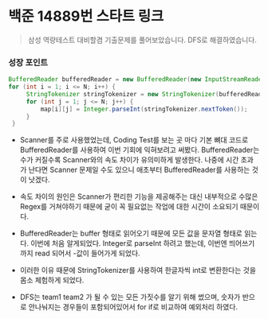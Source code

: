 # 백준 14889번 스타트 링크
> 삼성 역량테스트 대비할겸 기출문제를 풀어보았습니다. DFS로 해결하였습니다.

### 성장 포인트

```java
BufferedReader bufferedReader = new BufferedReader(new InputStreamReader(System.in));
for (int i = 1; i <= N; i++) {
     StringTokenizer stringTokenizer = new StringTokenizer(bufferedReader.readLine());
     for (int j = 1; j <= N; j++) {
         map[i][j] = Integer.parseInt(stringTokenizer.nextToken());
     }
 }         
```
* Scanner를 주로 사용했었는데, Coding Test를 보는 곳 마다 기본 뼈대 코드로 BufferedReader를 사용하여 이번 기회에 익혀보려고 써봤다.
BufferedReader는 수가 커질수록 Scanner와의 속도 차이가 유의미하게 발생한다. 나중에 시간 초과가 난다면 Scanner 문제일 수도 있으니 애초부터 BufferedReader를 사용하는 것이 낫겠다.

* 속도 차이의 원인은 Scanner가 편리한 기능을 제공해주는 대신 내부적으로 수많은 Regex를 거쳐야하기 때문에 굳이 꼭 필요없는 작업에 대한 시간이 소요되기 때문이다.

* BufferedReader는 buffer 형태로 읽어오기 때문에 모든 값을 문자열 형태로 읽는다. 이번에 처음 알게되었다. Integer로 parseInt 하려고 했는데, 
이번엔 띄어쓰기까지 read 되어서 -값이 들어가게 되었다. 

*  이러한 이유 때문에 StringTokenizer를 사용하여 한글자씩 int로 변환한다는 것을 몸소 체험하게 되었다.
 
*  DFS는 team1 team2 가 될 수 있는 모든 가짓수를 알기 위해 썼으며, 숫자가 반으로 안나눠지는 경우들이 포함되어있어서 for if로 비교하여 예외처리 하였다.
